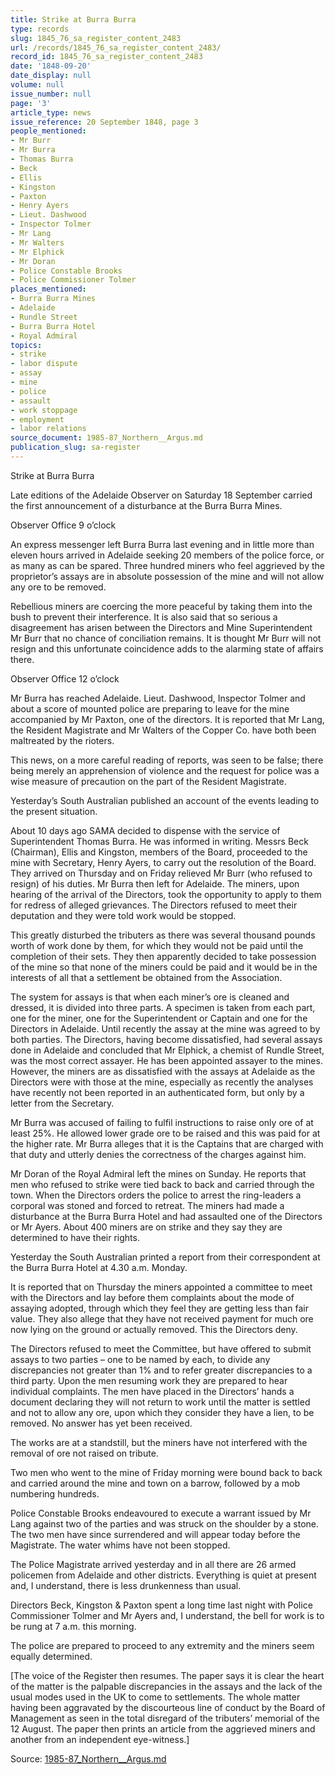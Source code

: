 ```yaml
---
title: Strike at Burra Burra
type: records
slug: 1845_76_sa_register_content_2483
url: /records/1845_76_sa_register_content_2483/
record_id: 1845_76_sa_register_content_2483
date: '1848-09-20'
date_display: null
volume: null
issue_number: null
page: '3'
article_type: news
issue_reference: 20 September 1848, page 3
people_mentioned:
- Mr Burr
- Mr Burra
- Thomas Burra
- Beck
- Ellis
- Kingston
- Paxton
- Henry Ayers
- Lieut. Dashwood
- Inspector Tolmer
- Mr Lang
- Mr Walters
- Mr Elphick
- Mr Doran
- Police Constable Brooks
- Police Commissioner Tolmer
places_mentioned:
- Burra Burra Mines
- Adelaide
- Rundle Street
- Burra Burra Hotel
- Royal Admiral
topics:
- strike
- labor dispute
- assay
- mine
- police
- assault
- work stoppage
- employment
- labor relations
source_document: 1985-87_Northern__Argus.md
publication_slug: sa-register
---
```


Strike at Burra Burra

Late editions of the Adelaide Observer on Saturday 18 September carried the first announcement of a disturbance at the Burra Burra Mines.

Observer Office 9 o’clock

An express messenger left Burra Burra last evening and in little more than eleven hours arrived in Adelaide seeking 20 members of the police force, or as many as can be spared.  Three hundred miners who feel aggrieved by the proprietor’s assays are in absolute possession of the mine and will not allow any ore to be removed.

Rebellious miners are coercing the more peaceful by taking them into the bush to prevent their interference.  It is also said that so serious a disagreement has arisen between the Directors and Mine Superintendent Mr Burr that no chance of conciliation remains.  It is thought Mr Burr will not resign and this unfortunate coincidence adds to the alarming state of affairs there.

Observer Office 12 o’clock

Mr Burra has reached Adelaide.  Lieut. Dashwood, Inspector Tolmer and about a score of mounted police are preparing to leave for the mine accompanied by Mr Paxton, one of the directors.  It is reported that Mr Lang, the Resident Magistrate and Mr Walters of the Copper Co. have both been maltreated by the rioters.

This news, on a more careful reading of reports, was seen to be false; there being merely an apprehension of violence and the request for police was a wise measure of precaution on the part of the Resident Magistrate.

Yesterday’s South Australian published an account of the events leading to the present situation.

About 10 days ago SAMA decided to dispense with the service of Superintendent Thomas Burra.  He was informed in writing.  Messrs Beck (Chairman), Ellis and Kingston, members of the Board, proceeded to the mine with Secretary, Henry Ayers, to carry out the resolution of the Board.  They arrived on Thursday and on Friday relieved Mr Burr (who refused to resign) of his duties.  Mr Burra then left for Adelaide.  The miners, upon hearing of the arrival of the Directors, took the opportunity to apply to them for redress of alleged grievances.  The Directors refused to meet their deputation and they were told work would be stopped.

This greatly disturbed the tributers as there was several thousand pounds worth of work done by them, for which they would not be paid until the completion of their sets.  They then apparently decided to take possession of the mine so that none of the miners could be paid and it would be in the interests of all that a settlement be obtained from the Association.

The system for assays is that when each miner’s ore is cleaned and dressed, it is divided into three parts.  A specimen is taken from each part, one for the miner, one for the Superintendent or Captain and one for the Directors in Adelaide.  Until recently the assay at the mine was agreed to by both parties.  The Directors, having become dissatisfied, had several assays done in Adelaide and concluded that Mr Elphick, a chemist of Rundle Street, was the most correct assayer.  He has been appointed assayer to the mines.  However, the miners are as dissatisfied with the assays at Adelaide as the Directors were with those at the mine, especially as recently the analyses have recently not been reported in an authenticated form, but only by a letter from the Secretary.

Mr Burra was accused of failing to fulfil instructions to raise only ore of at least 25%.  He allowed lower grade ore to be raised and this was paid for at the higher rate.  Mr Burra alleges that it is the Captains that are charged with that duty and utterly denies the correctness of the charges against him.

Mr Doran of the Royal Admiral left the mines on Sunday.  He reports that men who refused to strike were tied back to back and carried through the town.  When the Directors orders the police to arrest the ring-leaders a corporal was stoned and forced to retreat.  The miners had made a disturbance at the Burra Burra Hotel and had assaulted one of the Directors or Mr Ayers.  About 400 miners are on strike and they say they are determined to have their rights.

Yesterday the South Australian printed a report from their correspondent at the Burra Burra Hotel at 4.30 a.m. Monday.

It is reported that on Thursday the miners appointed a committee to meet with the Directors and lay before them complaints about the mode of assaying adopted, through which they feel they are getting less than fair value.  They also allege that they have not received payment for much ore now lying on the ground or actually removed.  This the Directors deny.

The Directors refused to meet the Committee, but have offered to submit assays to two parties – one to be named by each, to divide any discrepancies not greater than 1% and to refer greater discrepancies to a third party.  Upon the men resuming work they are prepared to hear individual complaints.  The men have placed in the Directors’ hands a document declaring they will not return to work until the matter is settled and not to allow any ore, upon which they consider they have a lien, to be removed.  No answer has yet been received.

The works are at a standstill, but the miners have not interfered with the removal of ore not raised on tribute.

Two men who went to the mine of Friday morning were bound back to back and carried around the mine and town on a barrow, followed by a mob numbering hundreds.

Police Constable Brooks endeavoured to execute a warrant issued by Mr Lang against two of the parties and was struck on the shoulder by a stone.  The two men have since surrendered and will appear today before the Magistrate.  The water whims have not been stopped.

The Police Magistrate arrived yesterday and in all there are 26 armed policemen from Adelaide and other districts.  Everything is quiet at present and, I understand, there is less drunkenness than usual.

Directors Beck, Kingston & Paxton spent a long time last night with Police Commissioner Tolmer and Mr Ayers and, I understand, the bell for work is to be rung at 7 a.m. this morning.

The police are prepared to proceed to any extremity and the miners seem equally determined.

[The voice of the Register then resumes.  The paper says it is clear the heart of the matter is the palpable discrepancies in the assays and the lack of the usual modes used in the UK to come to settlements.  The whole matter having been aggravated by the discourteous line of conduct by the Board of Management as seen in the total disregard of the tributers’ memorial of the 12 August.  The paper then prints an article from the aggrieved miners and another from an independent eye-witness.]

Source: [1985-87_Northern__Argus.md](/downloads/markdown/1985-87_Northern__Argus.md)
